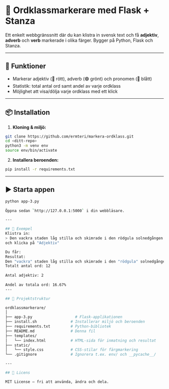 # 🧠 Ordklassmarkerare med Flask + Stanza

Ett enkelt webbgränssnitt där du kan klistra in svensk text och få **adjektiv**, **adverb** och **verb** markerade i olika färger. Bygger på Python, Flask och Stanza.

---

## 🚀 Funktioner

- Markerar adjektiv (🔴 rött), adverb (🟢 grönt) och pronomen (🔵 blått)
- Statistik: total antal ord samt andel av varje ordklass
- Möjlighet att visa/dölja varje ordklass med ett klick

---

## 📦 Installation

1. **Kloning & miljö:**

```bash
git clone https://github.com/ermteri/markera-ordklass.git
cd <ditt-repo>
python3 -m venv env
source env/bin/activate
```

2. **Installera beroenden:**

```bash
pip install -r requirements.txt
```

---

## ▶️ Starta appen

```bash
python app-3.py
 
Öppna sedan `http://127.0.0.1:5000` i din webbläsare.

---

## 📝 Exempel
Klistra in:  
> Den vackra staden låg stilla och skimrade i den rödgula solnedgången.  
och klicka på "Adjektiv"

Du får:  
Resultat:  
Den "vackra" staden låg stilla och skimrade i den "rödgula" solnedgången.  
Totalt antal ord: 12  
  
Antal adjektiv: 2  
  
Andel av totala ord: 16.67%  
---

## 🧾 Projektstruktur

ordklassmarkerare/
│
├── app-3.py                   # Flask-applikationen
├── install.sh               # Installerar miljö och beroenden
├── requirements.txt         # Python-bibliotek
├── README.md                # Denna fil  
├── templates/
│   └── index.html           # HTML-sida för inmatning och resultat  
├── static/
│   └── style.css            # CSS-stilar för färgmarkering
└── .gitignore               # Ignorera t.ex. env/ och __pycache__/

---

## 📖 Licens

MIT License – fri att använda, ändra och dela.
